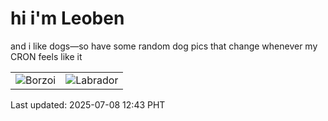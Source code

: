 # hi i'm Leoben

and i like dogs—so have some random dog pics that change whenever my CRON feels like it

|  |  |
|--------|----------|
| ![Borzoi](https://random-dog-vercel.vercel.app/api/random-borzoi?v=1751949802) | ![Labrador](https://random-dog-vercel.vercel.app/api/random-labrador?v=1751949802) |

Last updated: 2025-07-08 12:43 PHT
